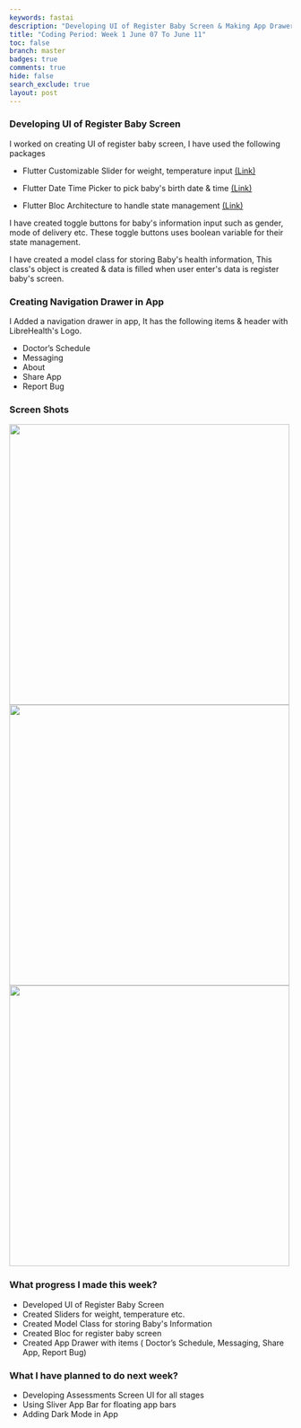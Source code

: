 ```yaml
---
keywords: fastai
description: "Developing UI of Register Baby Screen & Making App Drawer"
title: "Coding Period: Week 1 June 07 To June 11"
toc: false
branch: master
badges: true
comments: true
hide: false
search_exclude: true
layout: post
---
```


### Developing UI of Register Baby Screen

I worked on creating UI of register baby screen, I have used the following packages

- Flutter Customizable Slider for weight, temperature input [(Link)](https://pub.dev/packages/syncfusion_flutter_sliders)

- Flutter Date Time Picker to pick baby's birth date & time [(Link)](https://pub.dev/packages/flutter_datetime_picker)

- Flutter Bloc Architecture to handle state management [(Link)](https://pub.dev/packages/flutter_bloc)

I have created toggle buttons for baby's information input such as gender, mode of delivery etc. These toggle buttons uses boolean variable for their state management. 

I have created a model class for storing Baby's health information, This class's object is created & data is filled when user enter's data is register baby's screen.


### Creating Navigation Drawer in App

I Added a navigation drawer in app, It has the following items & header with LibreHealth's Logo.
- Doctor’s Schedule
- Messaging
- About
- Share App
- Report Bug


### Screen Shots

<img src="https://raw.githubusercontent.com/Darshpreet2000/My-Blog/master/images/week1a.png" height="500">

<img src="https://raw.githubusercontent.com/Darshpreet2000/My-Blog/master/images/week1b.png" height="500">


<img src="https://raw.githubusercontent.com/Darshpreet2000/My-Blog/master/images/week1c.png" height="500">

### What progress I made this week?

- Developed UI of Register Baby Screen
- Created Sliders for weight, temperature etc.
- Created Model Class for storing Baby's Information
- Created Bloc for register baby screen
- Created App Drawer with items ( Doctor’s Schedule, Messaging, Share App, Report Bug)


### What I have planned to do next week?

- Developing Assessments Screen UI for all stages 
- Using Sliver App Bar for floating app bars
- Adding Dark Mode in App
